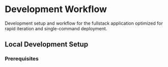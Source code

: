 # Development Workflow

Development setup and workflow for the fullstack application optimized for rapid iteration and single-command deployment.

## Local Development Setup

### Prerequisites

```bash

```
